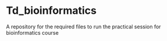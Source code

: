 # Td_bioinformatics
A repository for the required files to run the practical session for bioinformatics course
